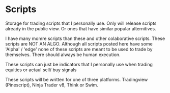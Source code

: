 # Scripts
<P>
Storage for trading scripts that I personally use. Only will release scripts already in the public view. Or ones that have similar popular alternitives. 
 </p>
 
<p>
I have many momre scripts than these and other colaborative scripts.  
These scripts are NOT AN ALGO. Although all scripts posted here have some 'Alpha' / 'edge' none of these scripts are meant to be used to trade by themselves. There should always be human execution. 
</p>

<p>
  These scripts can just be indicators that I personally use when trading equities or actaul sell/ buy signals
</p>
<p>
  These scripts will be written for one of three platforms. Tradingview (Pinescript), Ninja Trader v8, Think or Swim.
</p>
